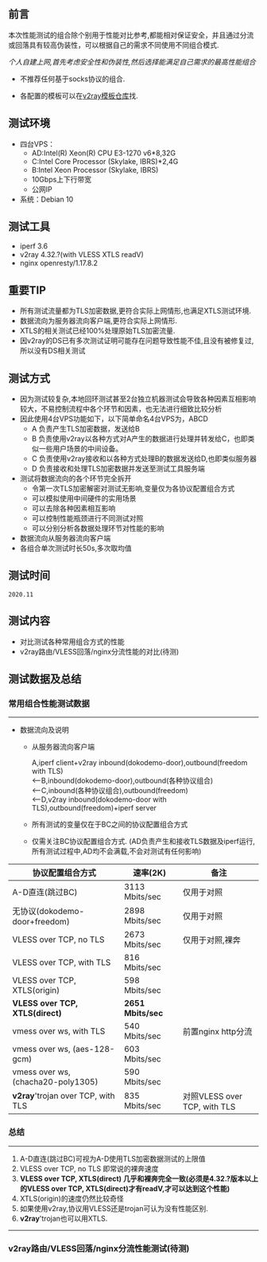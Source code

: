 
## 前言

本次性能测试的组合除个别用于性能对比参考,都能相对保证安全，并且通过分流或回落具有较高伪装性，可以根据自己的需求不同使用不同组合模式.

*个人自建上网,首先考虑安全性和伪装性,然后选择能满足自己需求的最高性能组合*

* 不推荐任何基于socks协议的组合.

* 各配置的模板可以在[v2ray模板仓库](https://github.com/v2fly/v2ray-examples)找.

## 测试环境
* 四台VPS：
    - AD:Intel(R) Xeon(R) CPU E3-1270 v6*8,32G
    - C:Intel Core Processor (Skylake, IBRS)*2,4G
    - B:Intel Xeon Processor (Skylake, IBRS)
    - 10Gbps上下行带宽
    - 公网IP
* 系统：Debian 10

## 测试工具
* iperf 3.6
* v2ray 4.32.?(with VLESS XTLS readV)
* nginx openresty/1.17.8.2
  
## 重要TIP
* 所有测试流量都为TLS加密数据,更符合实际上网情形,也满足XTLS测试环境.
* 数据流向为服务器流向客户端,更符合实际上网情形.
* XTLS的相关测试已经100%处理原始TLS加密流量.
* 因v2ray的DS已有多次测试证明可能存在问题导致性能不佳,且没有被修复过,所以没有DS相关测试
  

## 测试方式
* 因为测试较复杂,本地回环测试甚至2台独立机器测试会导致各种因素互相影响较大，不易控制流程中各个环节和因素，也无法进行细致比较分析
* 因此使用4台VPS功能如下，以下简单命名4台VPS为，ABCD
  - A 负责产生TLS加密数据，发送给B
  - B 负责使用v2ray以各种方式对A产生的数据进行处理并转发给C，也即类似一些用户场景的中间设备。
  - C 负责使用v2ray接收和以各种方式处理B的数据发送给D,也即类似服务器
  - D 负责接收和处理TLS加密数据并发送至测试工具服务端  
* 测试将数据流向的各个环节完全拆开
  * 令第一次TLS加密解密对测试无影响,变量仅为各协议配置组合方式
  * 可以模拟使用中间硬件的实用场景
  * 可以去除各种因素相互影响
  * 可以控制性能瓶颈进行不同测试对照
  * 可以分别分析各数据处理环节对性能的影响
* 数据流向从服务器流向客户端
* 各组合单次测试时长50s,多次取均值

## 测试时间
    2020.11

## 测试内容

* 对比测试各种常用组合方式的性能
* v2ray路由/VLESS回落/nginx分流性能的对比(待测)


## 测试数据及总结

### 常用组合性能测试数据
---
* 数据流向及说明

  * 从服务器流向客户端

    A,iperf client+v2ray inbound(dokodemo-door),outbound(freedom with TLS)  
    <--B,inbound(dokodemo-door),outbound(各种协议组合)  
    <--C,inbound(各种协议组合),outbound(freedom)  
    <--D,v2ray inbound(dokodemo-door with TLS),outbound(freedom)+iperf server
  * 所有测试的变量仅在于BC之间的协议配置组合方式
  * 仅需关注BC协议配置组合方式. (AD负责产生和接收TLS数据及iperf运行,所有测试过程中,AD均不会满载,不会对测试有任何影响)

协议配置组合方式|速率(2K)|备注
--- | --- | ---
A-D直连(跳过BC)|	3113 Mbits/sec|仅用于对照
无协议(dokodemo-door+freedom)|	2898 Mbits/sec |仅用于对照
VLESS over TCP, no TLS	|2673 Mbits/sec|仅用于对照,裸奔
VLESS over TCP, with TLS	|816 Mbits/sec 
VLESS over TCP, XTLS(origin)	|598 Mbits/sec
**VLESS over TCP, XTLS(direct)**	|**2651 Mbits/sec**
vmess over ws, with TLS	|540 Mbits/sec |前置nginx http分流
vmess over ws, (aes-128-gcm)	|603 Mbits/sec
vmess over ws, (chacha20-poly1305)	|590 Mbits/sec
**v2ray**'trojan over TCP, with TLS	|835 Mbits/sec |对照VLESS over TCP, with TLS

  ### 总结
  ---
  1. A-D直连(跳过BC)可视为A-D使用TLS加密数据测试的上限值
  2. VLESS over TCP, no TLS 即常说的裸奔速度
  3. **VLESS over TCP, XTLS(direct) 几乎和裸奔完全一致(必须是4.32.?版本以上的VLESS over TCP, XTLS(direct)才有readV,才可以达到这个性能)**
  4. XTLS(origin)的速度仍然比较奇怪
  5. 如果使用v2ray,协议用VLESS还是trojan可认为没有性能区别.
  6. **v2ray**'trojan也可以用XTLS.
---

### v2ray路由/VLESS回落/nginx分流性能测试(待测)



